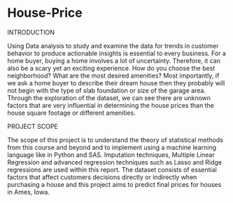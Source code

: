 # House-Price

INTRODUCTION

Using Data analysis to study and examine the data for trends in customer behavior to produce actionable insights is essential to every business. For a home buyer, buying a home involves a lot of uncertainty. Therefore, it can also be a scary yet an exciting experience.  How do you choose the best neighborhood? What are the most desired amenities? Most importantly, if we ask a home buyer to describe their dream house then they probably will not begin with the type of slab foundation or size of the garage area.  Through the exploration of the dataset, we can see there are unknown factors that are very influential in determining the house prices than the house square footage or different amenities.

PROJECT SCOPE

The scope of this project is to understand the theory of statistical methods from this course and beyond and to implement using a machine learning language like in Python and SAS. Imputation techniques, Multiple Linear Regression and advanced regression techniques such as Lasso and Ridge regressions are used within this report. The dataset consists of essential factors that affect customers decisions directly or indirectly when purchasing a house and this project aims to predict final prices for houses in Ames, Iowa.

